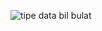 ![tipe data bil bulat](https://github.com/JagoTeknikCourse/Modul-Dasprog/assets/143503597/1dae4e79-2272-4417-a5fe-db9e968bc0dd)
